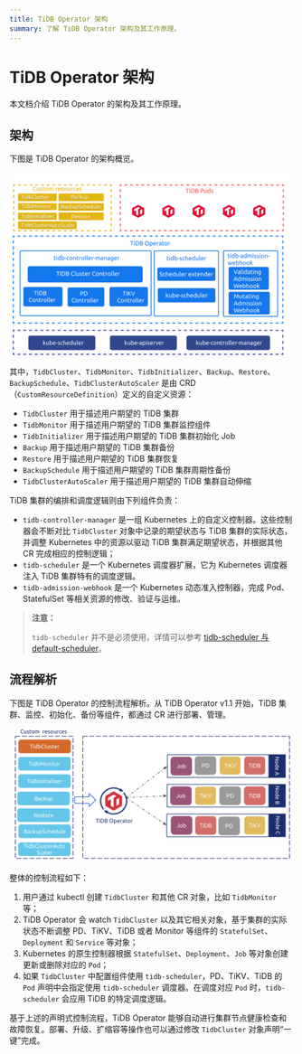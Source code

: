 ```yaml
---
title: TiDB Operator 架构
summary: 了解 TiDB Operator 架构及其工作原理。
---
```


# TiDB Operator 架构

本文档介绍 TiDB Operator 的架构及其工作原理。

## 架构

下图是 TiDB Operator 的架构概览。

![TiDB Operator Overview](/media/tidb-operator-overview-1.1.png)

其中，`TidbCluster`、`TidbMonitor`、`TidbInitializer`、`Backup`、`Restore`、`BackupSchedule`、`TidbClusterAutoScaler` 是由 CRD（`CustomResourceDefinition`）定义的自定义资源：

* `TidbCluster` 用于描述用户期望的 TiDB 集群
* `TidbMonitor` 用于描述用户期望的 TiDB 集群监控组件
* `TidbInitializer` 用于描述用户期望的 TiDB 集群初始化 Job
* `Backup` 用于描述用户期望的 TiDB 集群备份
* `Restore` 用于描述用户期望的 TiDB 集群恢复
* `BackupSchedule` 用于描述用户期望的 TiDB 集群周期性备份
* `TidbClusterAutoScaler` 用于描述用户期望的 TiDB 集群自动伸缩

TiDB 集群的编排和调度逻辑则由下列组件负责：

* `tidb-controller-manager` 是一组 Kubernetes 上的自定义控制器。这些控制器会不断对比 `TidbCluster` 对象中记录的期望状态与 TiDB 集群的实际状态，并调整 Kubernetes 中的资源以驱动 TiDB 集群满足期望状态，并根据其他 CR 完成相应的控制逻辑；
* `tidb-scheduler` 是一个 Kubernetes 调度器扩展，它为 Kubernetes 调度器注入 TiDB 集群特有的调度逻辑。
* `tidb-admission-webhook` 是一个 Kubernetes 动态准入控制器，完成 Pod、StatefulSet 等相关资源的修改、验证与运维。

> **注意：**
>
> `tidb-scheduler` 并不是必须使用，详情可以参考 [tidb-scheduler 与 default-scheduler](tidb-scheduler.md#tidb-scheduler-与-default-scheduler)。

## 流程解析

下图是 TiDB Operator 的控制流程解析。从 TiDB Operator v1.1 开始，TiDB 集群、监控、初始化、备份等组件，都通过 CR 进行部署、管理。

![TiDB Operator Control Flow](/media/tidb-operator-control-flow-1.1.png)

整体的控制流程如下：

1. 用户通过 kubectl 创建 `TidbCluster` 和其他 CR 对象，比如 `TidbMonitor` 等；
2. TiDB Operator 会 watch `TidbCluster` 以及其它相关对象，基于集群的实际状态不断调整 PD、TiKV、TiDB 或者 Monitor 等组件的 `StatefulSet`、`Deployment` 和 `Service` 等对象；
3. Kubernetes 的原生控制器根据 `StatefulSet`、`Deployment`、`Job` 等对象创建更新或删除对应的 `Pod`；
4. 如果 `TidbCluster` 中配置组件使用 `tidb-scheduler`，PD、TiKV、TiDB 的 `Pod` 声明中会指定使用 `tidb-scheduler` 调度器。在调度对应 `Pod` 时，`tidb-scheduler` 会应用 TiDB 的特定调度逻辑。

基于上述的声明式控制流程，TiDB Operator 能够自动进行集群节点健康检查和故障恢复。部署、升级、扩缩容等操作也可以通过修改 `TidbCluster` 对象声明“一键”完成。
